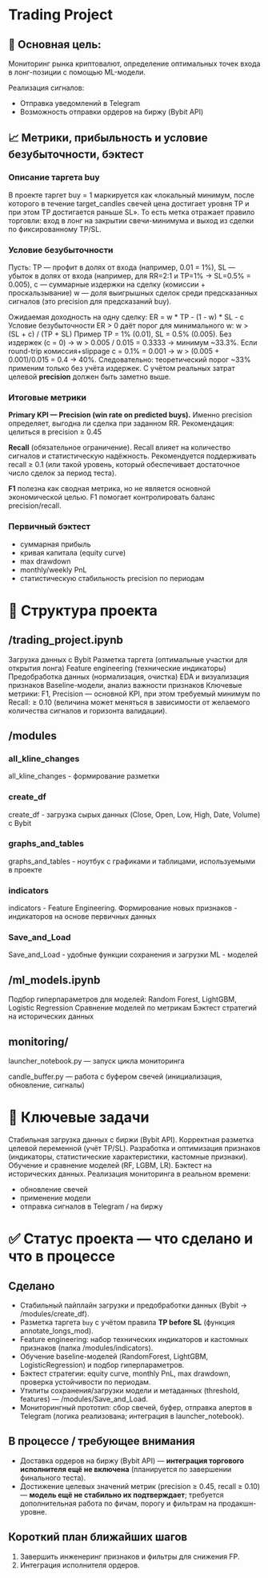 # Trading Project
## 🎯 Основная цель:
Мониторинг рынка криптовалют, определение оптимальных точек входа в лонг-позиции с помощью ML-модели.

Реализация сигналов:
- Отправка уведомлений в Telegram
- Возможность отправки ордеров на биржу (Bybit API)
## 📈 Метрики, прибыльность и условие безубыточности, бэктест
### Описание таргета buy
В проекте таргет buy = 1 маркируется как «локальный минимум, после которого в течение target_candles свечей цена достигает уровня TP и при этом TP достигается раньше SL». То есть метка отражает правило торговли: вход в лонг на закрытии свечи-минимума и выход из сделки по фиксированному TP/SL.

### Условие безубыточности
Пусть:
TP — профит в долях от входа (например, 0.01 = 1%),
SL — убыток в долях от входа (например, для RR=2:1 и TP=1% → SL=0.5% = 0.005),
c — суммарные издержки на сделку (комиссии + проскальзывание)
w — доля выигрышных сделок среди предсказанных сигналов (это precision для предсказаний buy).

Ожидаемая доходность на одну сделку:
ER = w * TP - (1 - w) * SL - c
Условие безубыточности ER > 0 даёт порог для минимального w:
w > (SL + c) / (TP + SL)
Пример
TP = 1% (0.01), SL = 0.5% (0.005).
Без издержек (c = 0) → w > 0.005 / 0.015 = 0.3333 → минимум ~33.3%.
Если round-trip комиссия+slippage c = 0.1% = 0.001 → w > (0.005 + 0.001)/0.015 = 0.4 → 40%.
Следовательно: теоретический порог ~33% применим только без учёта издержек. С учётом реальных затрат целевой **precision** должен быть заметно выше.

### Итоговые метрики
**Primary KPI — Precision (win rate on predicted buys).** Именно precision определяет, выгодна ли сделка при заданном RR.
Рекомендация: целиться в precision ≥ 0.45

**Recall** (обязательное ограничение). Recall влияет на количество сигналов и статистическую надёжность. Рекомендуется поддерживать recall ≥ 0.1 (или такой уровень, который обеспечивает достаточное число сделок за период теста).

**F1** полезна как сводная метрика, но не является основной экономической целью. F1 помогает контролировать баланс precision/recall.

### Первичный бэктест
- суммарная прибыль
- кривая капитала (equity curve)
- max drawdown
- monthly/weekly PnL
- статистическую стабильность precision по периодам

# 📂 Структура проекта

## /trading_project.ipynb

Загрузка данных с Bybit
Разметка таргета (оптимальные участки для открытия лонга)
Feature engineering (технические индикаторы)
Предобработка данных (нормализация, очистка)
EDA и визуализация признаков
Baseline-модели, анализ важности признаков
Ключевые метрики: F1, Precision — основной KPI, при этом требуемый минимум по Recall: ≥ 0.10 (величина может меняться в зависимости от желаемого количества сигналов и горизонта валидации).

## /modules
### all_kline_changes
all_kline_changes - формирование разметки

### create_df
create_df - загрузка сырых данных (Close, Open, Low, High, Date, Volume) с Bybit

### graphs_and_tables
graphs_and_tables - ноутбук с графиками и таблицами, используемыми в проекте

### indicators
indicators - Feature Engineering. Формирование новых признаков - индикаторов на основе первичных данных

### Save_and_Load
Save_and_Load - удобные функции сохранения и загрузки ML - моделей

## /ml_models.ipynb

Подбор гиперпараметров для моделей: Random Forest, LightGBM, Logistic Regression
Сравнение моделей по метрикам
Бэктест стратегий на исторических данных

## monitoring/
launcher_notebook.py — запуск цикла мониторинга

candle_buffer.py — работа с буфером свечей (инициализация, обновление, сигналы)

# 🔑 Ключевые задачи

Стабильная загрузка данных с биржи (Bybit API).
Корректная разметка целевой переменной (учёт TP/SL).
Разработка и оптимизация признаков (индикаторы, статистические характеристики, кастомные признаки).
Обучение и сравнение моделей (RF, LGBM, LR).
Бэктест на исторических данных.
Реализация мониторинга в реальном времени:
- обновление свечей
- применение модели
- отправка сигналов в Telegram / на биржу

# ✅ Статус проекта — что сделано и что в процессе

## Сделано
- Стабильный пайплайн загрузки и предобработки данных (Bybit → /modules/create_df).
- Разметка таргета `buy` с учётом правила **TP before SL** (функция annotate_longs_mod).
- Feature engineering: набор технических индикаторов и кастомных признаков (папка /modules/indicators).
- Обучение baseline-моделей (RandomForest, LightGBM, LogisticRegression) и подбор гиперпараметров.
- Бэктест стратегии: equity curve, monthly PnL, max drawdown, проверка устойчивости по периодам.
- Утилиты сохранения/загрузки модели и метаданных (threshold, features) — /modules/Save_and_Load.
- Мониторингный прототип: сбор свечей, буфер, отправка алертов в Telegram (логика реализована; интеграция в launcher_notebook).

## В процессе / требующее внимания
- Доставка ордеров на биржу (Bybit API) — **интеграция торгового исполнителя ещё не включена** (планируется по завершении финального теста).
- Достижение целевых значений метрик (precision ≥ 0.45, recall ≥ 0.10) — **модель ещё не стабильно их подтверждает**; требуется дополнительная работа по фичам, порогу и фильтрам на продакшн-уровне.

## Короткий план ближайших шагов
1. Завершить инженеринг признаков и фильтры для снижения FP.    
2. Интеграция исполнителя ордеров.
